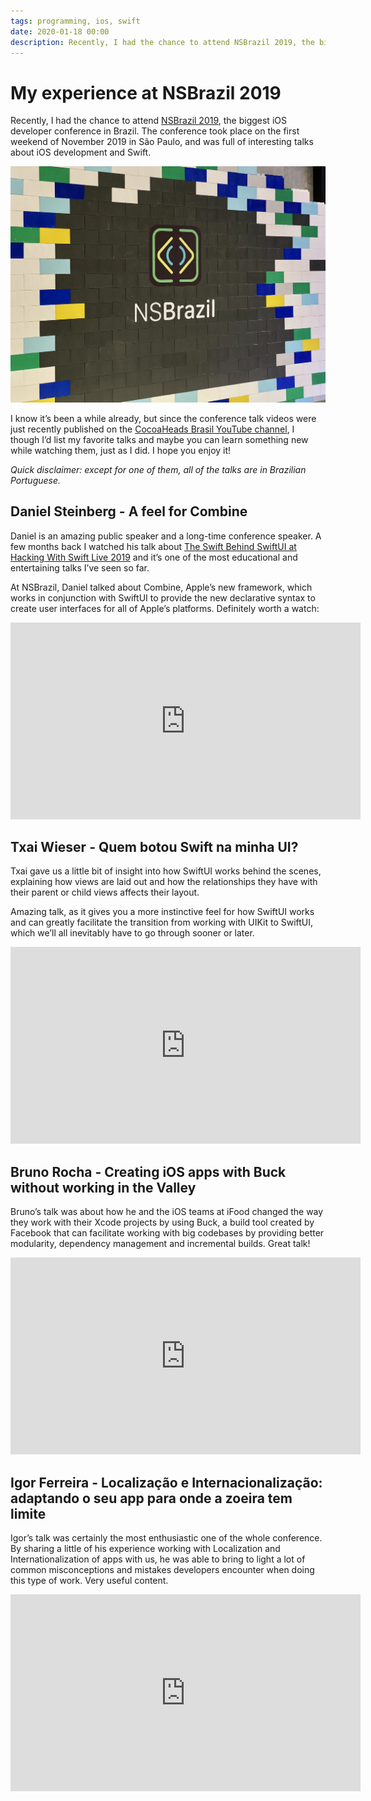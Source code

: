 ```yaml
---
tags: programming, ios, swift
date: 2020-01-18 00:00
description: Recently, I had the chance to attend NSBrazil 2019, the biggest iOS developer conference in Brazil. The conference took place on the first weekend of November 2019 in São Paulo, and was full of interesting talks about iOS development and Swift. 
---
```


# My experience at NSBrazil 2019

Recently, I had the chance to attend [NSBrazil 2019](https://nsbrazil.com/en/), the biggest iOS developer conference in Brazil. The conference took place on the first weekend of November 2019 in São Paulo, and was full of interesting talks about iOS development and Swift.

![](/images/20200118-nsbrazil-2019.jpg)

I know it’s been a while already, but since the conference talk videos were just recently published on the [CocoaHeads Brasil YouTube channel](https://www.youtube.com/user/cocoaheadsbr), I though I’d list my favorite talks and maybe you can learn something new while watching them, just as I did. I hope you enjoy it!

_Quick disclaimer: except for one of them, all of the talks are in Brazilian Portuguese._

## Daniel Steinberg - A feel for Combine

Daniel is an amazing public speaker and a long-time conference speaker. A few months back I watched his talk about [The Swift Behind SwiftUI at Hacking With Swift Live 2019](https://www.youtube.com/watch?v=2eK8voQeokk) and it’s one of the most educational and entertaining talks I’ve seen so far.

At NSBrazil, Daniel talked about Combine, Apple’s new framework, which works in conjunction with SwiftUI to provide the new declarative syntax to create user interfaces for all of Apple’s platforms. Definitely worth a watch:

<iframe width="560" height="315" src="https://www.youtube.com/embed/3vz1grUFve8" frameborder="0" allow="accelerometer; autoplay; encrypted-media; gyroscope; picture-in-picture" allowfullscreen></iframe>

## Txai Wieser - Quem botou Swift na minha UI?

Txai gave us a little bit of insight into how SwiftUI works behind the scenes, explaining how views are laid out and how the relationships they have with their parent or child views affects their layout.

Amazing talk, as it gives you a more instinctive feel for how SwiftUI works and can greatly facilitate the transition from working with UIKit to SwiftUI, which we’ll all inevitably have to go through sooner or later.

<iframe width="560" height="315" src="https://www.youtube.com/embed/XkKRstZs5bY" frameborder="0" allow="accelerometer; autoplay; encrypted-media; gyroscope; picture-in-picture" allowfullscreen></iframe>

## Bruno Rocha - Creating iOS apps with Buck without working in the Valley

Bruno’s talk was about how he and the iOS teams at iFood changed the way they work with their Xcode projects by using Buck, a build tool created by Facebook that can facilitate working with big codebases by providing better modularity, dependency management and incremental builds. Great talk!

<iframe width="560" height="315" src="https://www.youtube.com/embed/0HI0psqVdws" frameborder="0" allow="accelerometer; autoplay; encrypted-media; gyroscope; picture-in-picture" allowfullscreen></iframe>

## Igor Ferreira - Localização e Internacionalização: adaptando o seu app para onde a zoeira tem limite

Igor’s talk was certainly the most enthusiastic one of the whole conference. By sharing a little of his experience working with Localization and Internationalization of apps with us, he was able to bring to light a lot of common misconceptions and mistakes developers encounter when doing this type of work. Very useful content.

<iframe width="560" height="315" src="https://www.youtube.com/embed/H_9cUm99A5I" frameborder="0" allow="accelerometer; autoplay; encrypted-media; gyroscope; picture-in-picture" allowfullscreen></iframe>
